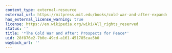 ```yaml
---
content_type: external-resource
external_url: https://mitpress.mit.edu/books/cold-war-and-after-expanded-edition
has_external_license_warning: true
license: https://en.wikipedia.org/wiki/All_rights_reserved
status: ''
title: '*The Cold War and After: Prospects for Peace*'
uid: 28f876e2-7b0e-49cd-a161-451785caa5b0
wayback_url: ''
---
```

